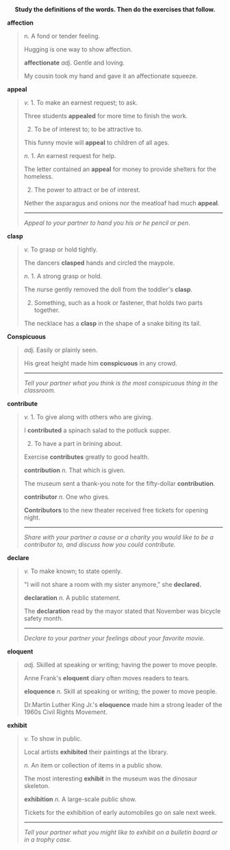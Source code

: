 <center><strong>Study the definitions of the words. Then do the exercises that follow.</strong></center>

**affection**

> n. A fond or tender feeling.
>
> Hugging is one way to show affection.
>
> **affectionate**   *adj*. Gentle and loving.
>
> My cousin took my hand and gave it an affectionate squeeze.

**appeal** 

> *v.* 1. To make an earnest request; to ask.
>
> Three students **appealed** for more time to finish the work.
>
> 2. To be of interest to; to be attractive to.
>
> This funny movie will **appeal** to children of all ages.
>
> *n.* 1. An  earnest request for help.
>
> The letter contained an **appeal** for money to provide shelters for the homeless.
>
> 2. The power to attract or be of interest.
>
> Nether the asparagus and onions nor the meatloaf had much **appeal**.
>
> ---
>
> *Appeal to your partner to hand you his or he pencil or pen*.

**clasp**

> *v.* To grasp or hold tightly.
>
> The dancers **clasped** hands and circled the maypole.
>
> *n.* 1. A strong grasp or hold.
>
> The nurse gently removed the doll from the toddler's **clasp**.
>
> 2. Something, such as a hook or fastener, that holds two parts together.
>
> The necklace has a **clasp** in the shape of a snake biting its tail.

**Conspicuous**

> *adj.* Easily or plainly seen.
>
> His great height made him **conspicuous** in any crowd.
>
> ---
>
> *Tell your partner what you think is the most conspicuous thing in the classroom.*

**contribute**

> *v.* 1. To give along with others who are giving.
>
> I **contributed** a spinach salad to the potluck supper.
>
> 2. To have a part in brining about.
>
> Exercise **contributes** greatly to good health.
>
> **contribution** *n.* That which is given.
>
> The museum sent a thank-you note for the fifty-dollar **contribution**.
>
> **contributor** *n.* One who gives.
>
> **Contributors** to the new theater received free tickets for opening night.
>
> ---
>
> *Share with your partner a cause or a charity you would like to be a contributor to, and discuss how you could contribute.*

**declare**

> *v.* To make known; to state openly.
>
> "I will not share a room with my sister anymore," she **declared.**
>
> **declaration**  *n.* A public statement.
>
> The **declaration** read by the mayor stated that November was bicycle safety month.
>
> ---
>
> *Declare to your partner your feelings about your favorite movie.*

**eloquent**

> *adj.* Skilled at speaking or writing; having the power to move people.
>
> Anne Frank's **eloquent** diary often moves readers to tears.
>
> **eloquence** *n.* Skill at speaking or writing; the power to move people.
>
> Dr.Martin Luther King Jr.'s **eloquence** made him a strong leader of the 1960s Civil Rights Movement.

**exhibit**

> *v.* To show in public.
>
> Local artists **exhibited** their paintings at the library.
>
> *n.* An item or collection of items in a public show.
>
> The most interesting **exhibit** in the museum was the dinosaur skeleton.
>
> **exhibition** *n.* A large-scale public show.
>
> Tickets for the exhibition of early automobiles go on sale next week.
>
> ---
>
> *Tell your partner what you might like to exhibit on a bulletin board or in a trophy case.*





